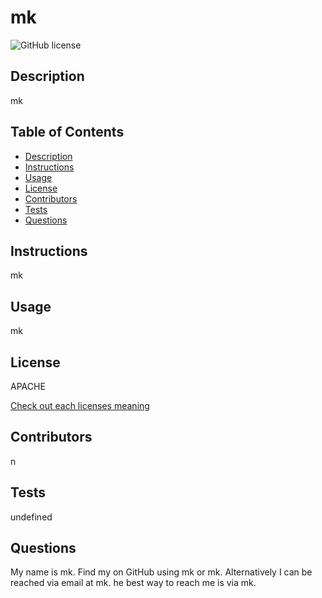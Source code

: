 
  # mk

  
  ![GitHub license](https://img.shields.io/badge/license-APACHE-blue.svg)
  ## Description
  mk

  ## Table of Contents
  - [Description](#description)
  - [Instructions](#instructions)
  - [Usage](#usage)
  - [License](#license)
  - [Contributors](#contributors)
  - [Tests](#tests)
  - [Questions](#questions)

  ## Instructions 
  mk

  ## Usage
  mk

  ## License
  APACHE 
  
   [Check out each licenses meaning](https://docs.github.com/en/github/creating-cloning-and-archiving-repositories/creating-a-repository-on-github/licensing-a-repository)

  ## Contributors
  n

  ## Tests
  undefined

  ## Questions
  My name is mk. Find my on GitHub using mk or mk. 
  Alternatively I can be reached via email at mk.
  he best way to reach me is via mk.
